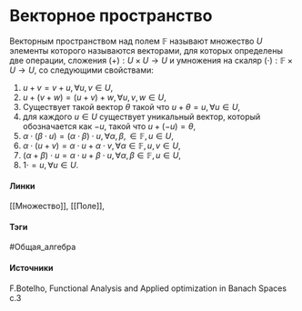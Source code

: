 # Векторное пространство
Векторным пространством над полем $\mathbb{F}$ называют множество $U$ элементы которого называются векторами, для которых определены две операции, сложения $(+):U\times U\rightarrow U$ и умножения на скаляр $(\cdot):\mathbb{F}\times U\rightarrow U$, со следующими свойствами:
1. $u+v=v+u,\forall u,v\in U$,
2. $u+(v+w)=(u+v)+w,\forall u,v,w\in U$,
3. Существует такой вектор $\theta$ такой что $u+\theta=u,\forall u\in U$,
4. для каждого $u\in U$ существует уникальный вектор, который обозначается как $-u$, такой что $u+(-u)=\theta$,
5. $\alpha\cdot(\beta\cdot u)=(\alpha\cdot\beta)\cdot u,\forall\alpha,\beta,\in\mathbb{F},u\in U$,
6. $\alpha\cdot(u+v)=\alpha\cdot u+\alpha\cdot v,\forall\alpha\in\mathbb{F},u,v\in U$,
7. $(\alpha+\beta)\cdot u=\alpha\cdot u+\beta\cdot u,\forall\alpha,\beta\in\mathbb{F},u\in U$,
8. $1\cdot=u,\forall u\in U$.

#### Линки
 [[Множество]],
 [[Поле]],
#### Тэги
 #Общая_алгебра
#### Источники
 F.Botelho, Functional Analysis and Applied optimization in Banach Spaces с.3
